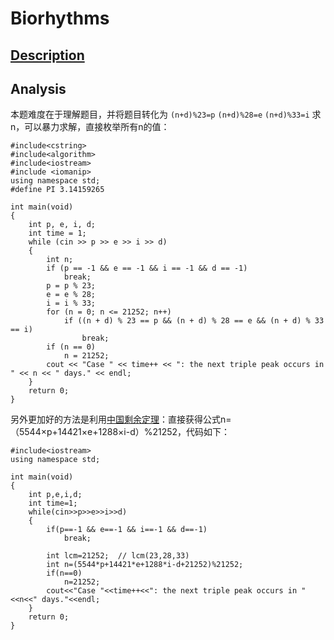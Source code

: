 # Biorhythms
## [Description](http://poj.org/problem?id=1006)
## Analysis
本题难度在于理解题目，并将题目转化为 `(n+d)%23=p`  `(n+d)%28=e`  `(n+d)%33=i` 求n，可以暴力求解，直接枚举所有n的值：
```
#include<cstring>
#include<algorithm>
#include<iostream>
#include <iomanip>  
using namespace std;
#define PI 3.14159265

int main(void)
{
    int p, e, i, d;
    int time = 1;
    while (cin >> p >> e >> i >> d)
    {
        int n;
        if (p == -1 && e == -1 && i == -1 && d == -1)
            break;
        p = p % 23;
        e = e % 28;
        i = i % 33;
        for (n = 0; n <= 21252; n++)
            if ((n + d) % 23 == p && (n + d) % 28 == e && (n + d) % 33 == i)
                break;
        if (n == 0)
            n = 21252;
        cout << "Case " << time++ << ": the next triple peak occurs in " << n << " days." << endl;
    }
    return 0;
}
```  

另外更加好的方法是利用[中国剩余定理](https://github.com/ZhengYunH/ZhengYunH.github.io/blob/master/ref/%E4%B8%AD%E5%9B%BD%E5%89%A9%E4%BD%99%E5%AE%9A%E7%90%86.md)：直接获得公式n=（5544×p+14421×e+1288×i-d）%21252，代码如下：
```
#include<iostream>
using namespace std;

int main(void)
{
    int p,e,i,d;
    int time=1;
    while(cin>>p>>e>>i>>d)
    {
        if(p==-1 && e==-1 && i==-1 && d==-1)
            break;

        int lcm=21252;  // lcm(23,28,33)
        int n=(5544*p+14421*e+1288*i-d+21252)%21252;
        if(n==0)
            n=21252;
        cout<<"Case "<<time++<<": the next triple peak occurs in "<<n<<" days."<<endl;
    }
    return 0;
}
```
